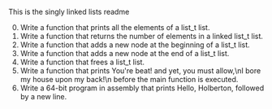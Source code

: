 This is the singly linked lists readme

0. Write a function that prints all the elements of a list_t list.
1. Write a function that returns the number of elements in a linked list_t list.
2. Write a function that adds a new node at the beginning of a list_t list.
3. Write a function that adds a new node at the end of a list_t list.
4. Write a function that frees a list_t list.
5. Write a function that prints You're beat! and yet, you must allow,\nI bore my house upon my back!\n before the main function is executed.
6. Write a 64-bit program in assembly that prints Hello, Holberton, followed by a new line.